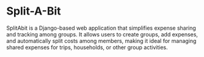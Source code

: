 # Split-A-Bit
SplitAbit is a Django-based web application that simplifies expense sharing and tracking among groups. It allows users to create groups, add expenses, and automatically split costs among members, making it ideal for managing shared expenses for trips, households, or other group activities.
